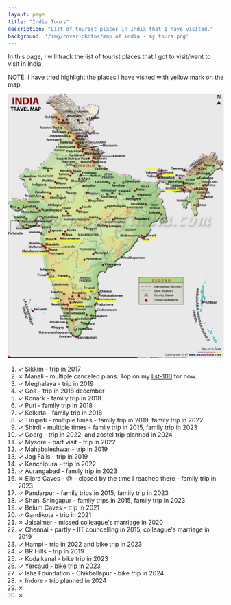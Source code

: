 ```yaml
---
layout: page
title: "India Tours"
description: "List of tourist places in India that I have visited."
background: '/img/cover-photos/map of india - my tours.png'
---
```


In this page, I will track the list of tourist places that I got to visit/want to visit in India. 

NOTE: I have tried highlight the places I have visited with yellow mark on the map.

<img src="/img/cover-photos/map of india - my tours.png" alt="list of tourist places I have visited in India">

1. ✓ Sikkim - trip in 2017
1. ✗ Manali - multiple canceled plans. Top on my <a href="/list-100" title="list of 100 things to do" target="_blank">list-100</a> for now.
1. ✓ Meghalaya - trip in 2019
1. ✓ Goa - trip in 2018 december
1. ✓ Konark - family trip in 2018
1. ✓ Puri - family trip in 2018
1. ✓ Kolkata - family trip in 2018
1. ✓ Tirupati - multiple times - family trip in 2019, family trip in 2022
1. ✓ Shirdi - multiple times - family trip in 2015, family trip in 2023
1. ✓ Coorg - trip in 2022, and zostel trip planned in 2024
1. ✓ Mysore - part visit - trip in 2022
1. ✓ Mahabaleshwar - trip in 2019
1. ✓ Jog Falls - trip in 2019
1. ✓ Kanchipura - trip in 2022
1. ✓ Aurangabad - family trip in 2023
1. ✗ Ellora Caves - 😢 - closed by the time I reached there - family trip in 2023
1. ✓ Pandarpur - family trips in 2015, family trip in 2023
1. ✓ Shani Shingapur - family trips in 2015, family trip in 2023
1. ✓ Belum Caves - trip in 2021
1. ✓ Gandikota - trip in 2021
1. ✗ Jaisalmer - missed colleague's marriage in 2020
1. ✓ Chennai - partly - IIT councelling in 2015, colleague's marriage in 2019
1. ✓ Hampi - trip in 2022 and bike trip in 2023
1. ✓ BR Hills - trip in 2019
1. ✓ Kodaikanal - bike trip in 2023
1. ✓ Yercaud - bike trip in 2023
1. ✓ Isha Foundation - Chikballapur - bike trip in 2024
1. ✗ Indore - trip planned in 2024
1. ✗ 
1. ✗ 